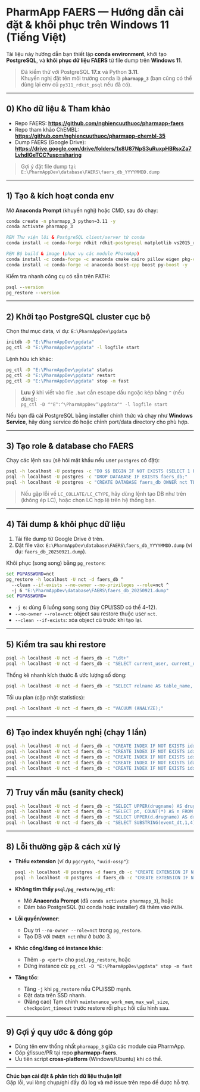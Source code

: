# PharmApp FAERS — Hướng dẫn cài đặt & khôi phục trên **Windows 11** (Tiếng Việt)

Tài liệu này hướng dẫn bạn thiết lập **conda environment**, khởi tạo **PostgreSQL**, và **khôi phục dữ liệu FAERS** từ file dump trên **Windows 11**.

> Đã kiểm thử với PostgreSQL **17.x** và Python **3.11**.  
> Khuyến nghị đặt tên môi trường conda là **`pharmapp_3`** (bạn cũng có thể dùng lại env cũ `py311_rdkit_psql` nếu đã có).

---

## 0) Kho dữ liệu & Tham khảo

- Repo FAERS: **https://github.com/nghiencuuthuoc/pharmapp-faers**  
- Repo tham khảo ChEMBL: **https://github.com/nghiencuuthuoc/pharmapp-chembl-35**  
- Dump FAERS (Google Drive): **https://drive.google.com/drive/folders/1x8U87NpS3uRuxpHBRsxZa7LvhdlGeTCC?usp=sharing**

> Gợi ý đặt file dump tại: `E:\PharmAppDev\database\FAERS\faers_db_YYYYMMDD.dump`

---

## 1) Tạo & kích hoạt **conda env**

Mở **Anaconda Prompt** (khuyến nghị) hoặc CMD, sau đó chạy:

```cmd
conda create -n pharmapp_3 python=3.11 -y
conda activate pharmapp_3

REM Thư viện lõi & PostgreSQL client/server từ conda
conda install -c conda-forge rdkit rdkit-postgresql matplotlib vs2015_runtime postgresql -y

REM Bộ build & image (phục vụ các module PharmApp)
conda install -c conda-forge -c anaconda cmake cairo pillow eigen pkg-config -y
conda install -c conda-forge -c anaconda boost-cpp boost py-boost -y
```

Kiểm tra nhanh công cụ có sẵn trên PATH:
```cmd
psql --version
pg_restore --version
```

---

## 2) Khởi tạo **PostgreSQL cluster** cục bộ

Chọn thư mục data, ví dụ: `E:\PharmAppDev\pgdata`

```cmd
initdb -D "E:\PharmAppDev\pgdata"
pg_ctl -D "E:\PharmAppDev\pgdata" -l logfile start
```

Lệnh hữu ích khác:
```cmd
pg_ctl -D "E:\PharmAppDev\pgdata" status
pg_ctl -D "E:\PharmAppDev\pgdata" restart
pg_ctl -D "E:\PharmAppDev\pgdata" stop -m fast
```

> **Lưu ý** khi viết vào file `.bat` cần escape dấu ngoặc kép bằng `^` (nếu dùng):  
> `pg_ctl -D ^"E^:^\PharmAppDev^\pgdata^" -l logfile start`

Nếu bạn đã cài PostgreSQL bằng installer chính thức và chạy như **Windows Service**, hãy dùng service đó hoặc chỉnh port/data directory cho phù hợp.

---

## 3) Tạo **role** & **database** cho FAERS

Chạy các lệnh sau (sẽ hỏi mật khẩu nếu user `postgres` có đặt):

```cmd
psql -h localhost -U postgres -c "DO $$ BEGIN IF NOT EXISTS (SELECT 1 FROM pg_roles WHERE rolname='nct') THEN CREATE ROLE nct LOGIN PASSWORD 'nct'; ALTER ROLE nct CREATEDB; END IF; END $$;"
psql -h localhost -U postgres -c "DROP DATABASE IF EXISTS faers_db;"
psql -h localhost -U postgres -c "CREATE DATABASE faers_db OWNER nct TEMPLATE template0 ENCODING 'UTF8';"
```

> Nếu gặp lỗi về `LC_COLLATE/LC_CTYPE`, hãy dùng lệnh tạo DB như trên (không ép LC), hoặc chọn LC hợp lệ trên hệ thống bạn.

---

## 4) Tải **dump** & **khôi phục dữ liệu**

1. Tải file dump từ Google Drive ở trên.
2. Đặt file vào: `E:\PharmAppDev\database\FAERS\faers_db_YYYYMMDD.dump` (ví dụ: `faers_db_20250921.dump`).

Khôi phục (song song) bằng `pg_restore`:
```cmd
set PGPASSWORD=nct
pg_restore -h localhost -U nct -d faers_db ^
  --clean --if-exists --no-owner --no-privileges --role=nct ^
  -j 6 "E:\PharmAppDev\database\FAERS\faers_db_20250921.dump"
set PGPASSWORD=
```

- `-j 6`: dùng 6 luồng song song (tùy CPU/SSD có thể 4–12).
- `--no-owner --role=nct`: object sau restore thuộc user `nct`.
- `--clean --if-exists`: xóa object cũ trước khi tạo lại.

---

## 5) Kiểm tra sau khi restore

```cmd
psql -h localhost -U nct -d faers_db -c "\dt+"
psql -h localhost -U nct -d faers_db -c "SELECT current_user, current_database();"
```

Thống kê nhanh kích thước & ước lượng số dòng:
```cmd
psql -h localhost -U nct -d faers_db -c "SELECT relname AS table_name, pg_size_pretty(pg_total_relation_size(relid)) AS total_size, n_live_tup AS approx_rows FROM pg_stat_user_tables ORDER BY total_size DESC LIMIT 20;"
```

Tối ưu plan (cập nhật statistics):
```cmd
psql -h localhost -U nct -d faers_db -c "VACUUM (ANALYZE);"
```

---

## 6) Tạo **index** khuyến nghị (chạy 1 lần)

```cmd
psql -h localhost -U nct -d faers_db -c "CREATE INDEX IF NOT EXISTS idx_drug_primaryid ON drug(primaryid);"
psql -h localhost -U nct -d faers_db -c "CREATE INDEX IF NOT EXISTS idx_reac_primaryid ON reac(primaryid);"
psql -h localhost -U nct -d faers_db -c "CREATE INDEX IF NOT EXISTS idx_ther_primaryid ON ther(primaryid);"
psql -h localhost -U nct -d faers_db -c "CREATE INDEX IF NOT EXISTS idx_drug_drugname_lower ON drug (LOWER(drugname));"
psql -h localhost -U nct -d faers_db -c "CREATE INDEX IF NOT EXISTS idx_reac_pt_lower ON reac (LOWER(pt));"
```

---

## 7) Truy vấn mẫu (sanity check)

```cmd
psql -h localhost -U nct -d faers_db -c "SELECT UPPER(drugname) AS drug, COUNT(*) AS n FROM drug WHERE role_cod IN ('PS','SS') GROUP BY 1 ORDER BY n DESC LIMIT 20;"
psql -h localhost -U nct -d faers_db -c "SELECT pt, COUNT(*) AS n FROM reac GROUP BY pt ORDER BY n DESC LIMIT 20;"
psql -h localhost -U nct -d faers_db -c "SELECT UPPER(d.drugname) AS drug, r.pt, COUNT(*) AS n FROM drug d JOIN reac r ON r.primaryid = d.primaryid WHERE d.role_cod IN ('PS','SS') GROUP BY 1,2 ORDER BY n DESC LIMIT 20;"
psql -h localhost -U nct -d faers_db -c "SELECT SUBSTRING(event_dt,1,4) AS year, COUNT(*) AS n FROM demo GROUP BY 1 ORDER BY 1;"
```

---

## 8) Lỗi thường gặp & cách xử lý

- **Thiếu extension** (ví dụ `pgcrypto`, `"uuid-ossp"`):
  ```cmd
  psql -h localhost -U postgres -d faers_db -c "CREATE EXTENSION IF NOT EXISTS pgcrypto;"
  psql -h localhost -U postgres -d faers_db -c "CREATE EXTENSION IF NOT EXISTS \"uuid-ossp\";"
  ```

- **Không tìm thấy `psql/pg_restore/pg_ctl`**:
  - Mở **Anaconda Prompt** (đã `conda activate pharmapp_3`), hoặc
  - Đảm bảo PostgreSQL (từ conda hoặc installer) đã thêm vào `PATH`.

- **Lỗi quyền/owner**:
  - Duy trì `--no-owner --role=nct` trong `pg_restore`.
  - Tạo DB với `OWNER nct` như ở bước 3.

- **Khác cổng/đang có instance khác**:
  - Thêm `-p <port>` cho `psql/pg_restore`, hoặc
  - Dừng instance cũ: `pg_ctl -D "E:\PharmAppDev\pgdata" stop -m fast`

- **Tăng tốc**:
  - Tăng `-j` khi `pg_restore` nếu CPU/SSD mạnh.
  - Đặt data trên SSD nhanh.
  - (Nâng cao) Tạm chỉnh `maintenance_work_mem`, `max_wal_size`, `checkpoint_timeout` trước restore rồi phục hồi cấu hình sau.

---

## 9) Gợi ý quy ước & đóng góp

- Dùng tên env thống nhất `pharmapp_3` giữa các module của PharmApp.
- Góp ý/issue/PR tại repo **pharmapp-faers**.
- Ưu tiên script **cross-platform** (Windows/Ubuntu) khi có thể.

---

**Chúc bạn cài đặt & phân tích dữ liệu thuận lợi!**  
Gặp lỗi, vui lòng chụp/ghi đầy đủ log và mở issue trên repo để được hỗ trợ.
